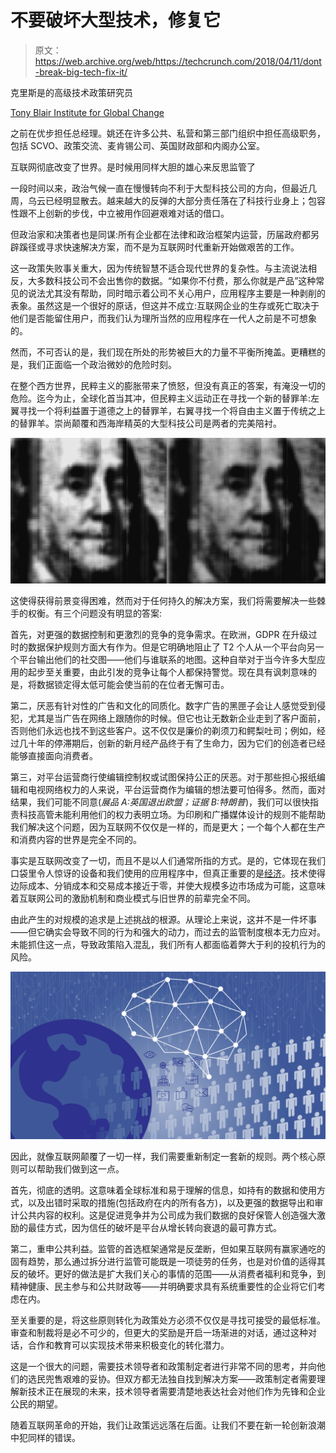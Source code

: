# 不要破坏大型技术，修复它

> 原文：<https://web.archive.org/web/https://techcrunch.com/2018/04/11/dont-break-big-tech-fix-it/>

克里斯是的高级技术政策研究员

[Tony Blair Institute for Global Change](https://web.archive.org/web/20230225193237/https://institute.global/)

之前在优步担任总经理。姚还在许多公共、私营和第三部门组织中担任高级职务，包括 SCVO、政策交流、麦肯锡公司、英国财政部和内阁办公室。

互联网彻底改变了世界。是时候用同样大胆的雄心来反思监管了

一段时间以来，政治气候一直在慢慢转向不利于大型科技公司的方向，但最近几周，乌云已经明显散去。越来越大的反弹的大部分责任落在了科技行业身上；包容性跟不上创新的步伐，中立被用作回避艰难对话的借口。

但政治家和决策者也是同谋:所有企业都在法律和政治框架内运营，历届政府都另辟蹊径或寻求快速解决方案，而不是为互联网时代重新开始做艰苦的工作。

这一政策失败事关重大，因为传统智慧不适合现代世界的复杂性。与主流说法相反，大多数科技公司不会出售你的数据。“如果你不付费，那么你就是产品”这种常见的说法尤其没有帮助，同时暗示着公司不关心用户，应用程序主要是一种剥削的表象。虽然这是一个很好的原话，但这并不成立:互联网企业的生存或死亡取决于他们是否能留住用户，而我们认为理所当然的应用程序在一代人之前是不可想象的。

然而，不可否认的是，我们现在所处的形势被巨大的力量不平衡所掩盖。更糟糕的是，我们正面临一个政治微妙的危险时刻。

在整个西方世界，民粹主义的膨胀带来了愤怒，但没有真正的答案，有淹没一切的危险。迄今为止，全球化首当其冲，但民粹主义运动正在寻找一个新的替罪羊:左翼寻找一个将利益置于道德之上的替罪羊，右翼寻找一个将自由主义置于传统之上的替罪羊。崇尚颠覆和西海岸精英的大型科技公司是两者的完美陪衬。

![](img/55a1fda1ddd72e0876854938e024181f.png)

这使得获得前景变得困难，然而对于任何持久的解决方案，我们将需要解决一些棘手的权衡。有三个问题没有明显的答案:

首先，对更强的数据控制和更激烈的竞争的竞争需求。在欧洲，GDPR 在升级过时的数据保护规则方面大有作为。但是它明确地阻止了 T2 个人从一个平台向另一个平台输出他们的社交图——他们与谁联系的地图。这种自举对于当今许多大型应用的起步至关重要，由此引发的竞争让每个人都保持警觉。现在具有讽刺意味的是，将数据锁定得太低可能会使当前的在位者无懈可击。

第二，厌恶有针对性的广告和文化的同质化。数字广告的黑匣子会让人感觉受到侵犯，尤其是当广告在网络上跟随你的时候。但它也让无数新企业走到了客户面前，否则他们永远也找不到这些客户。这不仅仅是廉价的剃须刀和鳄梨吐司；例如，经过几十年的停滞期后，创新的新月经产品终于有了生命力，因为它们的创造者已经能够直接面向消费者。

第三，对平台运营商行使编辑控制权或试图保持公正的厌恶。对于那些担心报纸编辑和电视网络权力的人来说，平台运营商作为编辑的想法要可怕得多。然而，面对结果，我们可能不同意(*展品 A:英国退出欧盟；证据 B:特朗普*)，我们可以很快指责科技高管未能利用他们的权力表明立场。为印刷和广播媒体设计的规则不能帮助我们解决这个问题，因为互联网不仅仅是一样的，而是更大；一个每个人都在生产和消费内容的世界是完全不同的。

事实是互联网改变了一切，而且不是以人们通常所指的方式。是的，它体现在我们口袋里令人惊讶的设备和我们使用的应用程序中，但真正重要的是[经济](https://web.archive.org/web/20230225193237/https://stratechery.com/2017/defining-aggregators/)。技术使得边际成本、分销成本和交易成本接近于零，并使大规模多边市场成为可能，这意味着互联网公司的激励机制和商业模式与旧世界的前辈完全不同。

由此产生的对规模的追求是上述挑战的根源。从理论上来说，这并不是一件坏事——但它确实会导致不同的行为和强大的动力，而过去的监管制度根本无力应对。未能抓住这一点，导致政策陷入混乱，我们所有人都面临着弊大于利的投机行为的风险。

![](img/081760dcedbf591fb30d6dd51b13cdc7.png)

因此，就像互联网颠覆了一切一样，我们需要重新制定一套新的规则。两个核心原则可以帮助我们做到这一点。

首先，彻底的透明。这意味着全球标准和易于理解的信息，如持有的数据和使用方式，以及出错时采取的措施(包括政府在内的所有各方)，以及更强的数据导出和审计公共内容的权利。这是促进竞争并为公司成为我们数据的良好保管人创造强大激励的最佳方式，因为信任的破坏是平台从增长转向衰退的最可靠方式。

第二，重申公共利益。监管的首选框架通常是反垄断，但如果互联网有赢家通吃的固有趋势，那么通过拆分进行监管可能既是一项徒劳的任务，也是对价值的适得其反的破坏。更好的做法是扩大我们关心的事情的范围——从消费者福利和竞争，到精神健康、民主参与和公共财政等——并明确要求具有系统重要性的企业将它们考虑在内。

至关重要的是，将这些原则转化为政策处方必须不仅仅是寻找可接受的最低标准。审查和制裁将是必不可少的，但更大的奖励是开启一场渐进的对话，通过这种对话，合作和教育可以实现技术带来积极变化的转化潜力。

这是一个很大的问题，需要技术领导者和政策制定者进行非常不同的思考，并向他们的选民兜售艰难的妥协。但双方都无法独自找到解决方案——政策制定者需要理解新技术正在展现的未来，技术领导者需要清楚地表达社会对他们作为先锋和企业公民的期望。

随着互联网革命的开始，我们让政策远远落在后面。让我们不要在新一轮创新浪潮中犯同样的错误。